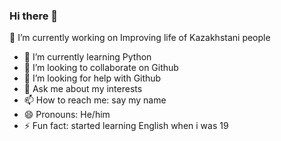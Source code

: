 ### Hi there 👋
🔭 I’m currently working on Improving life of Kazakhstani people
- 🌱 I’m currently learning Python
- 👯 I’m looking to collaborate on Github
- 🤔 I’m looking for help with Github
- 💬 Ask me about my interests
- 📫 How to reach me: say my name
- 😄 Pronouns: He/him
- ⚡ Fun fact: started learning English when i was 19
<!--
**Dmeirbek/dmeirbek** is a ✨ _special_ ✨ repository because its `README.md` (this file) appears on your GitHub profile.

Here are some ideas to get you started:

- 🔭 I’m currently working on Improving life of Kazakhstani people
- 🌱 I’m currently learning Python
- 👯 I’m looking to collaborate on Github
- 🤔 I’m looking for help with Github
- 💬 Ask me about my interests
- 📫 How to reach me: say my name
- 😄 Pronouns: He/him
- ⚡ Fun fact: started learning English when i was 19
-->
